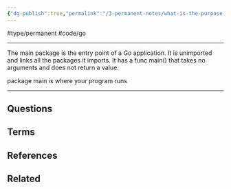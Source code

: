 ```yaml
---
{"dg-publish":true,"permalink":"/3-permanent-notes/what-is-the-purpose-of-the-package-main-in-go/","created":"2023-08-03T07:05:28.593-05:00","updated":"2023-08-04T07:55:19.853-05:00"}
---
```


#type/permanent #code/go

---
The main package is the entry point of a Go application. It is unimported and links all the packages it imports. It has a func main() that takes no arguments and does not return a value.

package main is where your program runs

---
## Questions
## Terms
## References
## Related